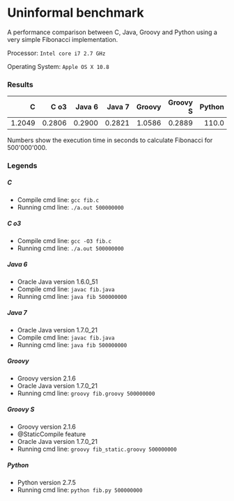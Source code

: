 # Uninformal benchmark

A performance comparison between C, Java, Groovy and Python using a very simple Fibonacci implementation. 


Processor: `Intel core i7 2.7 GHz`

Operating System: `Apple OS X 10.8`


### Results 
 
  C   | C o3   | Java 6 | Java 7 | Groovy | Groovy S | Python  |
-----:|-------:|-------:|-------:|-------:|---------:|--------:|   
1.2049| 0.2806 | 0.2900 | 0.2821 | 1.0586 | 0.2889   | 110.0   |


Numbers show the execution time in seconds to calculate Fibonacci for 500'000'000.




### Legends

##### C
* Compile cmd line: ``gcc fib.c``
* Running cmd line: ``./a.out 500000000``


##### C o3 
* Compile cmd line: ``gcc -O3 fib.c``
* Running cmd line: ``./a.out 500000000``

##### Java 6 

* Oracle Java version 1.6.0_51
* Compile cmd line: ``javac fib.java``
* Running cmd line: ``java fib 500000000``


##### Java 7 
* Oracle Java version 1.7.0_21
* Compile cmd line: ``javac fib.java``
* Running cmd line: ``java fib 500000000``


##### Groovy 
* Groovy version 2.1.6 
* Oracle Java version 1.7.0_21
* Running cmd line: ``groovy fib.groovy 500000000``

##### Groovy S 
* Groovy version 2.1.6 
* @StaticCompile feature
* Oracle Java version 1.7.0_21
* Running cmd line: ``groovy fib_static.groovy 500000000``

##### Python
* Python version 2.7.5
* Running cmd line: ``python fib.py 500000000``



